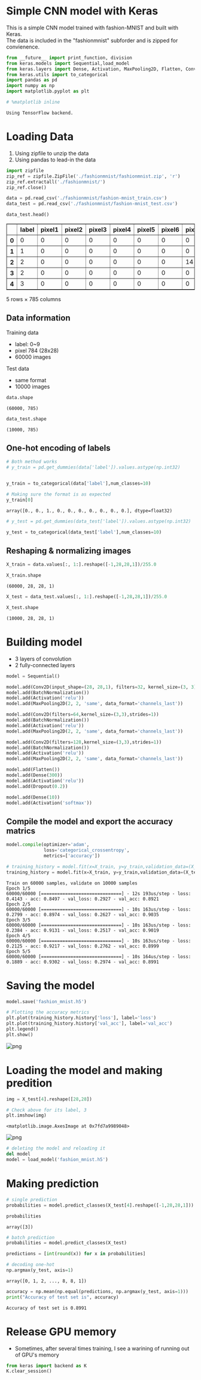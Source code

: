 
# Simple CNN model with Keras

This is a simple CNN model trained with fashion-MNIST and built with Keras.  
The data is included in the "fashionmnist" subforder and is zipped for convienence.


```python
from __future__ import print_function, division
from keras.models import Sequential,load_model
from keras.layers import Dense, Activation, MaxPooling2D, Flatten, Conv2D,Dropout, BatchNormalization
from keras.utils import to_categorical
import pandas as pd
import numpy as np
import matplotlib.pyplot as plt

# %matplotlib inline
```

    Using TensorFlow backend.


# Loading Data
1. Using zipfile to unzip the data
2. Using pandas to lead-in the data


```python
import zipfile
zip_ref = zipfile.ZipFile('./fashionmnist/fashionmnist.zip', 'r')
zip_ref.extractall('./fashionmnist/')
zip_ref.close()
```


```python
data = pd.read_csv('./fashionmnist/fashion-mnist_train.csv')
data_test = pd.read_csv('./fashionmnist/fashion-mnist_test.csv')
```


```python
data_test.head()
```




<div>
<style scoped>
    .dataframe tbody tr th:only-of-type {
        vertical-align: middle;
    }

    .dataframe tbody tr th {
        vertical-align: top;
    }

    .dataframe thead th {
        text-align: right;
    }
</style>
<table border="1" class="dataframe">
  <thead>
    <tr style="text-align: right;">
      <th></th>
      <th>label</th>
      <th>pixel1</th>
      <th>pixel2</th>
      <th>pixel3</th>
      <th>pixel4</th>
      <th>pixel5</th>
      <th>pixel6</th>
      <th>pixel7</th>
      <th>pixel8</th>
      <th>pixel9</th>
      <th>...</th>
      <th>pixel775</th>
      <th>pixel776</th>
      <th>pixel777</th>
      <th>pixel778</th>
      <th>pixel779</th>
      <th>pixel780</th>
      <th>pixel781</th>
      <th>pixel782</th>
      <th>pixel783</th>
      <th>pixel784</th>
    </tr>
  </thead>
  <tbody>
    <tr>
      <th>0</th>
      <td>0</td>
      <td>0</td>
      <td>0</td>
      <td>0</td>
      <td>0</td>
      <td>0</td>
      <td>0</td>
      <td>0</td>
      <td>9</td>
      <td>8</td>
      <td>...</td>
      <td>103</td>
      <td>87</td>
      <td>56</td>
      <td>0</td>
      <td>0</td>
      <td>0</td>
      <td>0</td>
      <td>0</td>
      <td>0</td>
      <td>0</td>
    </tr>
    <tr>
      <th>1</th>
      <td>1</td>
      <td>0</td>
      <td>0</td>
      <td>0</td>
      <td>0</td>
      <td>0</td>
      <td>0</td>
      <td>0</td>
      <td>0</td>
      <td>0</td>
      <td>...</td>
      <td>34</td>
      <td>0</td>
      <td>0</td>
      <td>0</td>
      <td>0</td>
      <td>0</td>
      <td>0</td>
      <td>0</td>
      <td>0</td>
      <td>0</td>
    </tr>
    <tr>
      <th>2</th>
      <td>2</td>
      <td>0</td>
      <td>0</td>
      <td>0</td>
      <td>0</td>
      <td>0</td>
      <td>0</td>
      <td>14</td>
      <td>53</td>
      <td>99</td>
      <td>...</td>
      <td>0</td>
      <td>0</td>
      <td>0</td>
      <td>0</td>
      <td>63</td>
      <td>53</td>
      <td>31</td>
      <td>0</td>
      <td>0</td>
      <td>0</td>
    </tr>
    <tr>
      <th>3</th>
      <td>2</td>
      <td>0</td>
      <td>0</td>
      <td>0</td>
      <td>0</td>
      <td>0</td>
      <td>0</td>
      <td>0</td>
      <td>0</td>
      <td>0</td>
      <td>...</td>
      <td>137</td>
      <td>126</td>
      <td>140</td>
      <td>0</td>
      <td>133</td>
      <td>224</td>
      <td>222</td>
      <td>56</td>
      <td>0</td>
      <td>0</td>
    </tr>
    <tr>
      <th>4</th>
      <td>3</td>
      <td>0</td>
      <td>0</td>
      <td>0</td>
      <td>0</td>
      <td>0</td>
      <td>0</td>
      <td>0</td>
      <td>0</td>
      <td>0</td>
      <td>...</td>
      <td>0</td>
      <td>0</td>
      <td>0</td>
      <td>0</td>
      <td>0</td>
      <td>0</td>
      <td>0</td>
      <td>0</td>
      <td>0</td>
      <td>0</td>
    </tr>
  </tbody>
</table>
<p>5 rows × 785 columns</p>
</div>



## Data information

Training data
- label: 0~9
- pixel 784 (28x28)
- 60000 images

Test data
- same format
- 10000 images



```python
data.shape
```




    (60000, 785)




```python
data_test.shape
```




    (10000, 785)



## One-hot encoding of labels


```python
# Both method works
# y_train = pd.get_dummies(data['label']).values.astype(np.int32)


y_train = to_categorical(data['label'],num_classes=10)
```


```python
# Making sure the format is as expected
y_train[0]
```




    array([0., 0., 1., 0., 0., 0., 0., 0., 0., 0.], dtype=float32)




```python
# y_test = pd.get_dummies(data_test['label']).values.astype(np.int32)

y_test = to_categorical(data_test['label'],num_classes=10)
```

## Reshaping & normalizing images


```python
X_train = data.values[:, 1:].reshape([-1,28,28,1])/255.0
```


```python
X_train.shape
```




    (60000, 28, 28, 1)




```python
X_test = data_test.values[:, 1:].reshape([-1,28,28,1])/255.0
```


```python
X_test.shape
```




    (10000, 28, 28, 1)



# Building model
- 3 layers of convolution
- 2 fully-connected layers


```python
model = Sequential()
```


```python
model.add(Conv2D(input_shape=(28, 28,1), filters=32, kernel_size=(3, 3)))
model.add(BatchNormalization())
model.add(Activation('relu'))
model.add(MaxPooling2D(2, 2, 'same', data_format='channels_last'))
```


```python
model.add(Conv2D(filters=64,kernel_size=(3,3),strides=1))
model.add(BatchNormalization())
model.add(Activation('relu'))
model.add(MaxPooling2D(2, 2, 'same', data_format='channels_last'))
```


```python
model.add(Conv2D(filters=128,kernel_size=(3,3),strides=1))
model.add(BatchNormalization())
model.add(Activation('relu'))
model.add(MaxPooling2D(2, 2, 'same', data_format='channels_last'))
```


```python
model.add(Flatten())
model.add(Dense(300))
model.add(Activation('relu'))
model.add(Dropout(0.2))
```


```python
model.add(Dense(10))
model.add(Activation('softmax'))
```

## Compile the model and export the accuracy matrics


```python
model.compile(optimizer='adam',
              loss='categorical_crossentropy',
              metrics=['accuracy'])
```


```python
# training_history = model.fit(x=X_train, y=y_train,validation_data=(X_test, y_test), epochs=3, batch_size=64,shuffle=True)
training_history = model.fit(x=X_train, y=y_train,validation_data=(X_test, y_test), epochs=5, batch_size=64,shuffle=True)
```

    Train on 60000 samples, validate on 10000 samples
    Epoch 1/5
    60000/60000 [==============================] - 12s 193us/step - loss: 0.4143 - acc: 0.8497 - val_loss: 0.2927 - val_acc: 0.8921
    Epoch 2/5
    60000/60000 [==============================] - 10s 163us/step - loss: 0.2799 - acc: 0.8974 - val_loss: 0.2627 - val_acc: 0.9035
    Epoch 3/5
    60000/60000 [==============================] - 10s 163us/step - loss: 0.2384 - acc: 0.9131 - val_loss: 0.2517 - val_acc: 0.9019
    Epoch 4/5
    60000/60000 [==============================] - 10s 163us/step - loss: 0.2125 - acc: 0.9217 - val_loss: 0.2762 - val_acc: 0.8999
    Epoch 5/5
    60000/60000 [==============================] - 10s 164us/step - loss: 0.1889 - acc: 0.9302 - val_loss: 0.2974 - val_acc: 0.8991


# Saving the model


```python
model.save('fashion_mnist.h5')
```


```python
# Plotting the accuracy metrics
plt.plot(training_history.history['loss'], label='loss')
plt.plot(training_history.history['val_acc'], label='val_acc')
plt.legend()
plt.show()
```


![png](output_30_0.png)


# Loading the model and making predition


```python
img = X_test[4].reshape([28,28])
```


```python
# Check above for its label, 3
plt.imshow(img)
```




    <matplotlib.image.AxesImage at 0x7fd7a9989048>




![png](output_33_1.png)



```python
# deleting the model and reloading it
del model
model = load_model('fashion_mnist.h5')
```

# Making prediction


```python
# single prediction
probabilities = model.predict_classes(X_test[4].reshape([-1,28,28,1]))
```


```python
probabilities
```




    array([3])




```python
# batch prediction
probabilities = model.predict_classes(X_test)
```


```python
predictions = [int(round(x)) for x in probabilities]
```


```python
# decoding one-hot
np.argmax(y_test, axis=1)
```




    array([0, 1, 2, ..., 8, 8, 1])




```python
accuracy = np.mean(np.equal(predictions, np.argmax(y_test, axis=1)))
print("Accuracy of test set is", accuracy)
```

    Accuracy of test set is 0.8991


# Release GPU memory
- Sometimes, after several times training, I see a warining of running out of GPU's memory


```python
from keras import backend as K
K.clear_session()
```
